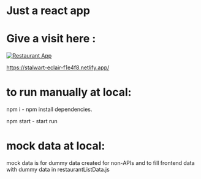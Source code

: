 # Just a react app

# Give a visit here :

[![Restaurant App](https://img.shields.io/badge/Live%20Site-Restaurant%20App-orange?logo=netlify)](https://682fdfbbf67097ff0c18a0eb--stalwart-eclair-f1e4f8.netlify.app/)


https://stalwart-eclair-f1e4f8.netlify.app/

# to run manually at local:

npm i       -  npm install dependencies.

npm start   -  start run

# mock data at local:

mock data is for dummy data created for non-APIs and to fill frontend data with dummy data in restaurantListData.js
